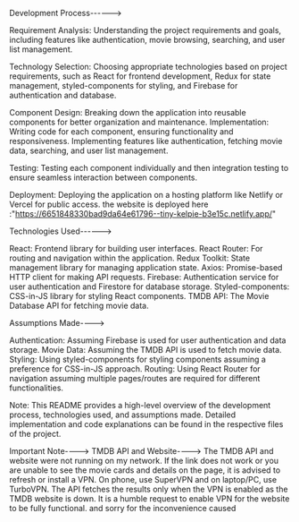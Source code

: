 
Development Process------>

Requirement Analysis: Understanding the project requirements and goals, including features like authentication, movie browsing, searching, and user list management.

Technology Selection: Choosing appropriate technologies based on project requirements, such as React for frontend development, Redux for state management, styled-components for styling, and Firebase for authentication and database.

Component Design: Breaking down the application into reusable components for better organization and maintenance.
Implementation: Writing code for each component, ensuring functionality and responsiveness. Implementing features like authentication, fetching movie data, searching, and user list management.


Testing: Testing each component individually and then integration testing to ensure seamless interaction between components.


Deployment: Deploying the application on a hosting platform like Netlify or Vercel for public access.
the website is deployed here :"https://6651848330bad9da64e61796--tiny-kelpie-b3e15c.netlify.app/"



Technologies Used------>

React: Frontend library for building user interfaces.
React Router: For routing and navigation within the application.
Redux Toolkit: State management library for managing application state.
Axios: Promise-based HTTP client for making API requests.
Firebase: Authentication service for user authentication and Firestore for database storage.
Styled-components: CSS-in-JS library for styling React components.
TMDB API: The Movie Database API for fetching movie data.




Assumptions Made---->

Authentication: Assuming Firebase is used for user authentication and data storage.
Movie Data: Assuming the TMDB API is used to fetch movie data.
Styling: Using styled-components for styling components assuming a preference for CSS-in-JS approach.
Routing: Using React Router for navigation assuming multiple pages/routes are required for different functionalities.


Note: This README provides a high-level overview of the development process, technologies used, and assumptions made. Detailed implementation and code explanations can be found in the respective files of the project.





Important Note---->
TMDB API and Website---->
The TMDB API and website were not running on my network. If the link does not work or you are unable to see the movie cards and details on the page, it is advised to refresh or install a VPN.
On phone, use SuperVPN and on laptop/PC, use TurboVPN.
The API fetches the results only when the VPN is enabled as the TMDB website is down. It is a humble request to enable VPN for the website to be fully functional.
and sorry for the inconvenience caused







